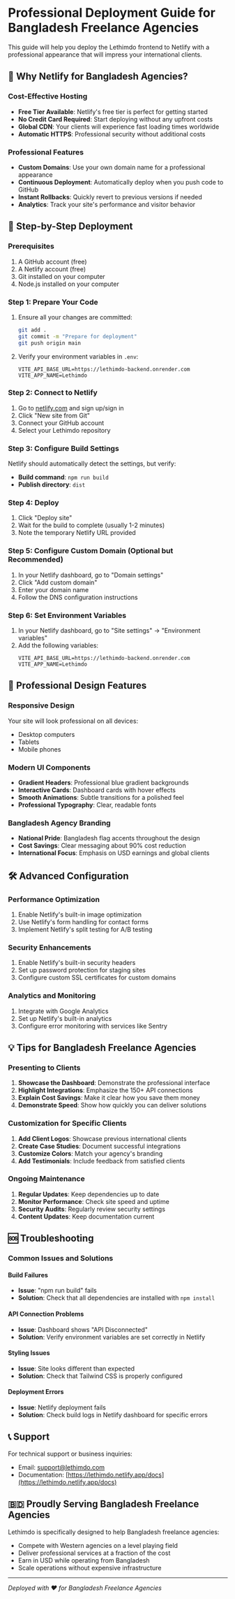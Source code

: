 # Professional Deployment Guide for Bangladesh Freelance Agencies

This guide will help you deploy the Lethimdo frontend to Netlify with a professional appearance that will impress your international clients.

## 🎯 Why Netlify for Bangladesh Agencies?

### Cost-Effective Hosting
- **Free Tier Available**: Netlify's free tier is perfect for getting started
- **No Credit Card Required**: Start deploying without any upfront costs
- **Global CDN**: Your clients will experience fast loading times worldwide
- **Automatic HTTPS**: Professional security without additional costs

### Professional Features
- **Custom Domains**: Use your own domain name for a professional appearance
- **Continuous Deployment**: Automatically deploy when you push code to GitHub
- **Instant Rollbacks**: Quickly revert to previous versions if needed
- **Analytics**: Track your site's performance and visitor behavior

## 🚀 Step-by-Step Deployment

### Prerequisites
1. A GitHub account (free)
2. A Netlify account (free)
3. Git installed on your computer
4. Node.js installed on your computer

### Step 1: Prepare Your Code
1. Ensure all your changes are committed:
   ```bash
   git add .
   git commit -m "Prepare for deployment"
   git push origin main
   ```

2. Verify your environment variables in `.env`:
   ```
   VITE_API_BASE_URL=https://lethimdo-backend.onrender.com
   VITE_APP_NAME=Lethimdo
   ```

### Step 2: Connect to Netlify
1. Go to [netlify.com](https://netlify.com) and sign up/sign in
2. Click "New site from Git"
3. Connect your GitHub account
4. Select your Lethimdo repository

### Step 3: Configure Build Settings
Netlify should automatically detect the settings, but verify:
- **Build command**: `npm run build`
- **Publish directory**: `dist`

### Step 4: Deploy
1. Click "Deploy site"
2. Wait for the build to complete (usually 1-2 minutes)
3. Note the temporary Netlify URL provided

### Step 5: Configure Custom Domain (Optional but Recommended)
1. In your Netlify dashboard, go to "Domain settings"
2. Click "Add custom domain"
3. Enter your domain name
4. Follow the DNS configuration instructions

### Step 6: Set Environment Variables
1. In your Netlify dashboard, go to "Site settings" → "Environment variables"
2. Add the following variables:
   ```
   VITE_API_BASE_URL=https://lethimdo-backend.onrender.com
   VITE_APP_NAME=Lethimdo
   ```

## 🎨 Professional Design Features

### Responsive Design
Your site will look professional on all devices:
- Desktop computers
- Tablets
- Mobile phones

### Modern UI Components
- **Gradient Headers**: Professional blue gradient backgrounds
- **Interactive Cards**: Dashboard cards with hover effects
- **Smooth Animations**: Subtle transitions for a polished feel
- **Professional Typography**: Clear, readable fonts

### Bangladesh Agency Branding
- **National Pride**: Bangladesh flag accents throughout the design
- **Cost Savings**: Clear messaging about 90% cost reduction
- **International Focus**: Emphasis on USD earnings and global clients

## 🛠️ Advanced Configuration

### Performance Optimization
1. Enable Netlify's built-in image optimization
2. Use Netlify's form handling for contact forms
3. Implement Netlify's split testing for A/B testing

### Security Enhancements
1. Enable Netlify's built-in security headers
2. Set up password protection for staging sites
3. Configure custom SSL certificates for custom domains

### Analytics and Monitoring
1. Integrate with Google Analytics
2. Set up Netlify's built-in analytics
3. Configure error monitoring with services like Sentry

## 💡 Tips for Bangladesh Freelance Agencies

### Presenting to Clients
1. **Showcase the Dashboard**: Demonstrate the professional interface
2. **Highlight Integrations**: Emphasize the 150+ API connections
3. **Explain Cost Savings**: Make it clear how you save them money
4. **Demonstrate Speed**: Show how quickly you can deliver solutions

### Customization for Specific Clients
1. **Add Client Logos**: Showcase previous international clients
2. **Create Case Studies**: Document successful integrations
3. **Customize Colors**: Match your agency's branding
4. **Add Testimonials**: Include feedback from satisfied clients

### Ongoing Maintenance
1. **Regular Updates**: Keep dependencies up to date
2. **Monitor Performance**: Check site speed and uptime
3. **Security Audits**: Regularly review security settings
4. **Content Updates**: Keep documentation current

## 🆘 Troubleshooting

### Common Issues and Solutions

#### Build Failures
- **Issue**: "npm run build" fails
- **Solution**: Check that all dependencies are installed with `npm install`

#### API Connection Problems
- **Issue**: Dashboard shows "API Disconnected"
- **Solution**: Verify environment variables are set correctly in Netlify

#### Styling Issues
- **Issue**: Site looks different than expected
- **Solution**: Check that Tailwind CSS is properly configured

#### Deployment Errors
- **Issue**: Netlify deployment fails
- **Solution**: Check build logs in Netlify dashboard for specific errors

## 📞 Support

For technical support or business inquiries:
- Email: support@lethimdo.com
- Documentation: [https://lethimdo.netlify.app/docs](https://lethimdo.netlify.app/docs)

## 🇧🇩 Proudly Serving Bangladesh Freelance Agencies

Lethimdo is specifically designed to help Bangladesh freelance agencies:
- Compete with Western agencies on a level playing field
- Deliver professional services at a fraction of the cost
- Earn in USD while operating from Bangladesh
- Scale operations without expensive infrastructure

---
*Deployed with ❤️ for Bangladesh Freelance Agencies*